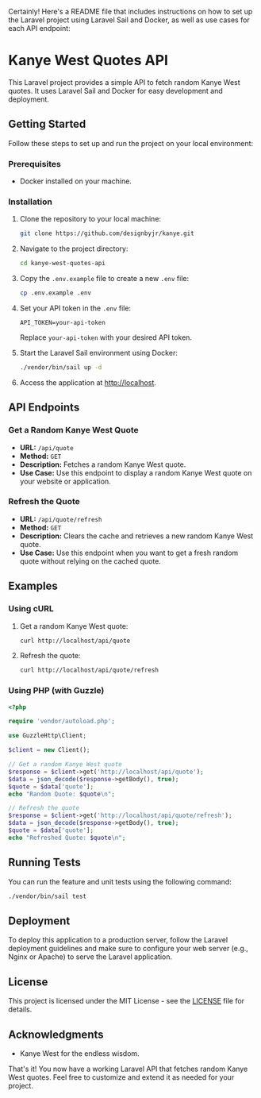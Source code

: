 Certainly! Here's a README file that includes instructions on how to set up the Laravel project using Laravel Sail and Docker, as well as use cases for each API endpoint:

# Kanye West Quotes API

This Laravel project provides a simple API to fetch random Kanye West quotes. It uses Laravel Sail and Docker for easy development and deployment.

## Getting Started

Follow these steps to set up and run the project on your local environment:

### Prerequisites

- Docker installed on your machine.

### Installation

1. Clone the repository to your local machine:

   ```bash
   git clone https://github.com/designbyjr/kanye.git
   ```

2. Navigate to the project directory:

   ```bash
   cd kanye-west-quotes-api
   ```

3. Copy the `.env.example` file to create a new `.env` file:

   ```bash
   cp .env.example .env
   ```

4. Set your API token in the `.env` file:

   ```
   API_TOKEN=your-api-token
   ```

   Replace `your-api-token` with your desired API token.

5. Start the Laravel Sail environment using Docker:

   ```bash
   ./vendor/bin/sail up -d
   ```

6. Access the application at [http://localhost](http://localhost).

## API Endpoints

### Get a Random Kanye West Quote

- **URL:** `/api/quote`
- **Method:** `GET`
- **Description:** Fetches a random Kanye West quote.
- **Use Case:** Use this endpoint to display a random Kanye West quote on your website or application.

### Refresh the Quote

- **URL:** `/api/quote/refresh`
- **Method:** `GET`
- **Description:** Clears the cache and retrieves a new random Kanye West quote.
- **Use Case:** Use this endpoint when you want to get a fresh random quote without relying on the cached quote.

## Examples

### Using cURL

1. Get a random Kanye West quote:

   ```bash
   curl http://localhost/api/quote
   ```

2. Refresh the quote:

   ```bash
   curl http://localhost/api/quote/refresh
   ```

### Using PHP (with Guzzle)

```php
<?php

require 'vendor/autoload.php';

use GuzzleHttp\Client;

$client = new Client();

// Get a random Kanye West quote
$response = $client->get('http://localhost/api/quote');
$data = json_decode($response->getBody(), true);
$quote = $data['quote'];
echo "Random Quote: $quote\n";

// Refresh the quote
$response = $client->get('http://localhost/api/quote/refresh');
$data = json_decode($response->getBody(), true);
$quote = $data['quote'];
echo "Refreshed Quote: $quote\n";
```

## Running Tests

You can run the feature and unit tests using the following command:

```bash
./vendor/bin/sail test
```

## Deployment

To deploy this application to a production server, follow the Laravel deployment guidelines and make sure to configure your web server (e.g., Nginx or Apache) to serve the Laravel application.

## License

This project is licensed under the MIT License - see the [LICENSE](LICENSE) file for details.

## Acknowledgments

- Kanye West for the endless wisdom.

That's it! You now have a working Laravel API that fetches random Kanye West quotes. Feel free to customize and extend it as needed for your project.
